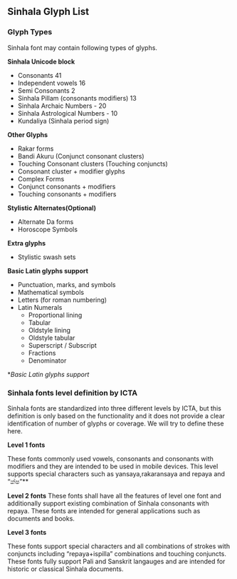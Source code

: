 ## Sinhala Glyph List

### Glyph Types

Sinhala font may contain following types of glyphs.

**Sinhala Unicode block** 
  - Consonants 41
  - Independent vowels 16
  - Semi Consonants  2
  - Sinhala Pillam (consonants modifiers) 13					
  - Sinhala Archaic Numbers   - 20
  - Sinhala Astrological Numbers - 10
  - Kundaliya (Sinhala period sign)

**Other Glyphs** 
  - Rakar forms
  - Bandi Akuru (Conjunct consonant clusters)
  - Touching Consonant clusters (Touching conjuncts)
  - Consonant cluster + modifier glyphs  
  - Complex Forms
  - Conjunct consonants + modifiers
  - Touching consonants + modifiers

**Stylistic Alternates(Optional)** 
  - Alternate Da forms
  - Horoscope Symbols

**Extra glyphs**
 - Stylistic swash sets

**Basic Latin glyphs support** 
  - Punctuation, marks, and symbols
  - Mathematical symbols
  - Letters (for roman numbering)
  - Latin Numerals
      - Proportional lining
      - Tabular
      - Oldstyle lining
      - Oldstyle tabular
      - Superscript / Subscript
      - Fractions
      - Denominator
      
**Basic Latin glyphs support* 


### Sinhala fonts level definition by ICTA

Sinhala fonts are standardized into three different levels by ICTA, but this definition is only based on the functionality and it does not provide a clear identification of number of glyphs or coverage. We will try to define these here.			


**Level 1 fonts**

These fonts commonly used vowels, consonants and consonants with modifiers and they are intended to be used in mobile devices. This level supports special characters such as yansaya,rakaransaya and repaya and “ක්ෂ”**


**Level 2 fonts** 
These fonts shall have all the features of level one font and additionally support existing combination of Sinhala consonants with repaya. These fonts are intended for general applications such as documents and books.  

**Level 3 fonts**

These fonts support special characters and all combinations of strokes with conjuncts including “repaya+ispilla” combinations and touching conjuncts. These fonts fully support Pali and Sanskrit langauges and are intended for historic or classical Sinhala documents.
